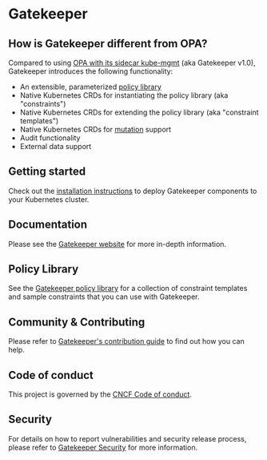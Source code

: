 # Gatekeeper


## How is Gatekeeper different from OPA?

Compared to using [OPA with its sidecar kube-mgmt](https://www.openpolicyagent.org/docs/kubernetes-admission-control.html) (aka Gatekeeper v1.0), Gatekeeper introduces the following functionality:

   * An extensible, parameterized [policy library](https://open-policy-agent.github.io/gatekeeper-library/website/)
   * Native Kubernetes CRDs for instantiating the policy library (aka "constraints")
   * Native Kubernetes CRDs for extending the policy library (aka "constraint templates")
   * Native Kubernetes CRDs for [mutation](https://open-policy-agent.github.io/gatekeeper/website/docs/mutation/) support
   * Audit functionality
   * External data support

## Getting started

Check out the [installation instructions](https://open-policy-agent.github.io/gatekeeper/website/docs/install) to deploy Gatekeeper components to your Kubernetes cluster.

## Documentation

Please see the [Gatekeeper website](https://open-policy-agent.github.io/gatekeeper/website/docs/howto) for more in-depth information.

## Policy Library

See the [Gatekeeper policy library](https://open-policy-agent.github.io/gatekeeper-library/website/) for a collection of constraint templates and sample constraints that you can use with Gatekeeper.

## Community & Contributing

Please refer to [Gatekeeper's contribution guide](https://open-policy-agent.github.io/gatekeeper/website/docs/help) to find out how you can help.

## Code of conduct

This project is governed by the [CNCF Code of conduct](https://github.com/cncf/foundation/blob/master/code-of-conduct.md).

## Security

For details on how to report vulnerabilities and security release process, please refer to [Gatekeeper Security](https://open-policy-agent.github.io/gatekeeper/website/docs/security) for more information.
